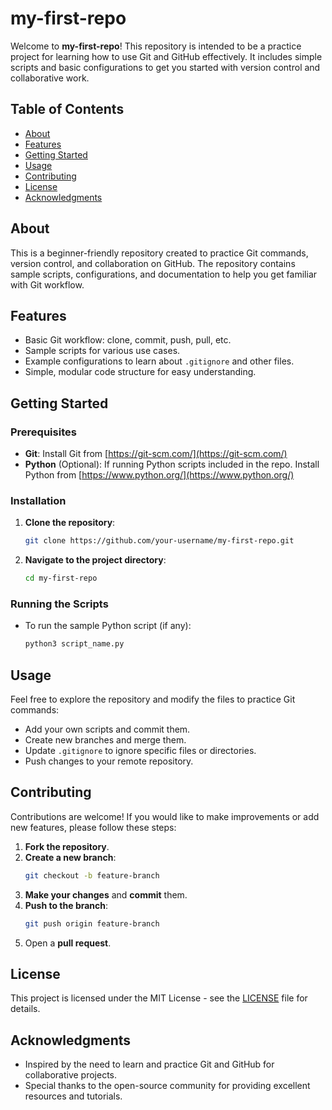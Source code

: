 # my-first-repo

Welcome to **my-first-repo**! This repository is intended to be a practice project for learning how to use Git and GitHub effectively. It includes simple scripts and basic configurations to get you started with version control and collaborative work.

## Table of Contents
- [About](#about)
- [Features](#features)
- [Getting Started](#getting-started)
- [Usage](#usage)
- [Contributing](#contributing)
- [License](#license)
- [Acknowledgments](#acknowledgments)

## About
This is a beginner-friendly repository created to practice Git commands, version control, and collaboration on GitHub. The repository contains sample scripts, configurations, and documentation to help you get familiar with Git workflow.

## Features
- Basic Git workflow: clone, commit, push, pull, etc.
- Sample scripts for various use cases.
- Example configurations to learn about `.gitignore` and other files.
- Simple, modular code structure for easy understanding.

## Getting Started

### Prerequisites
- **Git**: Install Git from [https://git-scm.com/](https://git-scm.com/)
- **Python** (Optional): If running Python scripts included in the repo. Install Python from [https://www.python.org/](https://www.python.org/)

### Installation
1. **Clone the repository**:
    ```bash
    git clone https://github.com/your-username/my-first-repo.git
    ```

2. **Navigate to the project directory**:
    ```bash
    cd my-first-repo
    ```

### Running the Scripts
- To run the sample Python script (if any):
    ```bash
    python3 script_name.py
    ```

## Usage
Feel free to explore the repository and modify the files to practice Git commands:
- Add your own scripts and commit them.
- Create new branches and merge them.
- Update `.gitignore` to ignore specific files or directories.
- Push changes to your remote repository.

## Contributing
Contributions are welcome! If you would like to make improvements or add new features, please follow these steps:
1. **Fork the repository**.
2. **Create a new branch**: 
    ```bash
    git checkout -b feature-branch
    ```
3. **Make your changes** and **commit** them.
4. **Push to the branch**: 
    ```bash
    git push origin feature-branch
    ```
5. Open a **pull request**.

## License
This project is licensed under the MIT License - see the [LICENSE](LICENSE) file for details.

## Acknowledgments
- Inspired by the need to learn and practice Git and GitHub for collaborative projects.
- Special thanks to the open-source community for providing excellent resources and tutorials.
